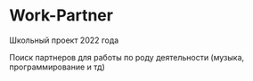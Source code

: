 # Work-Partner
Школьный проект 2022 года

Поиск партнеров для работы по роду деятельности (музыка, программирование и тд)
